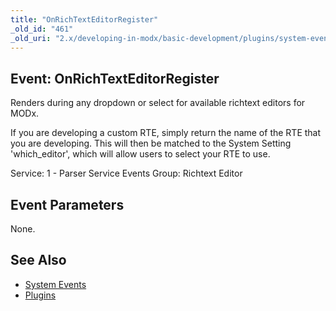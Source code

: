 ```yaml
---
title: "OnRichTextEditorRegister"
_old_id: "461"
_old_uri: "2.x/developing-in-modx/basic-development/plugins/system-events/onrichtexteditorregister"
---
```


## Event: OnRichTextEditorRegister

Renders during any dropdown or select for available richtext editors for MODx.

If you are developing a custom RTE, simply return the name of the RTE that you are developing. This will then be matched to the System Setting 'which\_editor', which will allow users to select your RTE to use.

Service: 1 - Parser Service Events 
Group: Richtext Editor

## Event Parameters

None.

## See Also

- [System Events](developing-in-modx/basic-development/plugins/system-events "System Events")
- [Plugins](developing-in-modx/basic-development/plugins "Plugins")